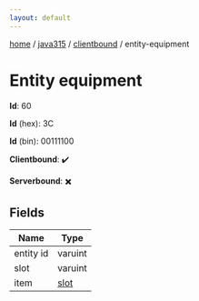 ```yaml
---
layout: default
---
```


[home](/)  /  [java315](/protocol/java315)  /  [clientbound](/protocol/java315/clientbound)  /  entity-equipment

# Entity equipment

**Id**: 60

**Id** (hex): 3C

**Id** (bin): 00111100

**Clientbound**: ✔️

**Serverbound**: ✖️

## Fields

Name | Type
---|---
entity id | varuint
slot | varuint
item | [slot](/protocol/java315/types/slot)
